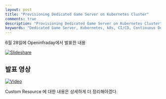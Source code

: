 ```yaml
---
layout: post
title: "Provisioning Dedicated Game Server on Kubernetes Cluster"
comments: true
description: "Provisioning Dedicated Game Server on Kubernetes Cluster"
keywords: "Dedicated Game Server, Kubernetes, k8s, CI/CD, Continuous Delivery, Agones, Spinnaker"
---
```


6월 28일에 Openinfraday에서 발표한 내용

[![Slideshare](https://image.slidesharecdn.com/43dgs06270307-180628163517/95/openinfra-days-korea-2018-track-4-provisioning-dedicated-game-server-on-kubernetes-cluster-1-638.jpg?cb=1530203766)
](https://www.slideshare.net/openstack_kr/openinfra-days-korea-2018-track-4-provisioning-dedicated-game-server-on-kubernetes-cluster)


## 발표 영상
  
[![Video](http://img.youtube.com/vi/LtGGzKBoVZQ/0.jpg)](https://youtu.be/LtGGzKBoVZQ?t=0s)

Custom Resource 에 대한 내용은 상세하게 더 정리해야겠다.